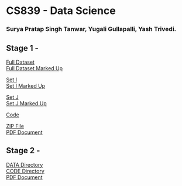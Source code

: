 # CS839 - Data Science

### Surya Pratap Singh Tanwar, Yugali Gullapalli, Yash Trivedi.

## Stage 1 - 

[Full Dataset](https://github.com/yash96trivedi/cs839/tree/master/stage1/dataset_original) <br/>
[Full Dataset Marked Up](https://github.com/yash96trivedi/cs839/tree/master/stage1/dataset) <br/>

[Set I ](https://github.com/yash96trivedi/cs839/tree/master/stage1/train_original) <br/>
[Set I Marked Up](https://github.com/yash96trivedi/cs839/tree/master/stage1/train) <br/>

[Set J](https://github.com/yash96trivedi/cs839/tree/master/stage1/test_original) <br/>
[Set J Marked Up](https://github.com/yash96trivedi/cs839/tree/master/stage1/test) <br/>

[Code](https://github.com/yash96trivedi/cs839/tree/master/stage1/code) <br/>

[ZIP File](https://github.com/yash96trivedi/cs839/blob/master/stage1.zip) <br/>
[PDF Document](https://github.com/yash96trivedi/cs839/blob/master/stage1/stage1.pdf) <br/>

## Stage 2 -

[DATA Directory](https://github.com/yash96trivedi/cs839/tree/master/stage2/DATA) <br/>
[CODE Directory](https://github.com/yash96trivedi/cs839/tree/master/stage2/CODE) <br/>
[PDF Document](https://github.com/yash96trivedi/cs839/blob/master/stage2/ProjectStage2.pdf) <br/>

